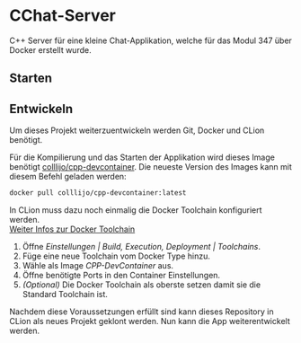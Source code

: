 # CChat-Server

C++ Server für eine kleine Chat-Applikation, welche für das Modul 347 über Docker erstellt wurde.  

## Starten


## Entwickeln

Um dieses Projekt weiterzuentwickeln werden Git, Docker und CLion benötigt.

Für die Kompilierung und das Starten der Applikation wird dieses Image benötigt [colllijo/cpp-devcontainer](https://hub.docker.com/r/colllijo/cpp-devcontainer).
Die neueste Version des Images kann mit diesem Befehl geladen werden:
```bash
docker pull colllijo/cpp-devcontainer:latest
```

In CLion muss dazu noch einmalig die Docker Toolchain konfiguriert werden.  
[Weiter Infos zur Docker Toolchain](https://blog.jetbrains.com/clion/2021/10/clion-2021-3-eap-new-docker-toolchain/)
1. Öffne *Einstellungen | Build, Execution, Deployment | Toolchains*.
2. Füge eine neue Toolchain vom Docker Type hinzu.
3. Wähle als Image *CPP-DevContainer* aus.
4. Öffne benötigte Ports in den Container Einstellungen.
5. *(Optional)* Die Docker Toolchain als oberste setzen damit sie die Standard Toolchain ist.

Nachdem diese Voraussetzungen erfüllt sind kann dieses Repository in CLion als neues Projekt geklont werden.
Nun kann die App weiterentwickelt werden.
